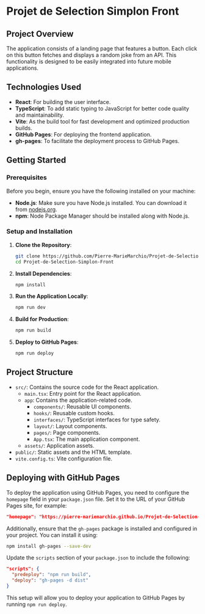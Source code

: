 # Projet de Selection Simplon Front

## Project Overview

The application consists of a landing page that features a button. Each click on this button fetches and displays a random joke from an API. This functionality is designed to be easily integrated into future mobile applications.

## Technologies Used

- **React**: For building the user interface.
- **TypeScript**: To add static typing to JavaScript for better code quality and maintainability.
- **Vite**: As the build tool for fast development and optimized production builds.
- **GitHub Pages**: For deploying the frontend application.
- **gh-pages**: To facilitate the deployment process to GitHub Pages.

## Getting Started

### Prerequisites

Before you begin, ensure you have the following installed on your machine:

- **Node.js**: Make sure you have Node.js installed. You can download it from [nodejs.org](https://nodejs.org/).
- **npm**: Node Package Manager should be installed along with Node.js.

### Setup and Installation

1. **Clone the Repository**:

   ```bash
   git clone https://github.com/Pierre-MarieMarchio/Projet-de-Selection-Simplon-Front.git
   cd Projet-de-Selection-Simplon-Front
   ```

2. **Install Dependencies**:

   ```bash
   npm install
   ```

3. **Run the Application Locally**:

   ```bash
   npm run dev
   ```

4. **Build for Production**:

   ```bash
   npm run build
   ```

5. **Deploy to GitHub Pages**:

   ```bash
   npm run deploy
   ```

## Project Structure

- `src/`: Contains the source code for the React application.
  - `main.tsx`: Entry point for the React application.
  - `app`: Contains the application-related code.
    - `components/`: Reusable UI components.
    - `hooks/`: Reusable custom hooks.
    - `interfaces/`: TypeScript interfaces for type safety.
    - `layout/`: Layout components.
    - `pages/`: Page components.
    - `App.tsx`: The main application component.
  - `assets/`: Application assets.
- `public/`: Static assets and the HTML template.
- `vite.config.ts`: Vite configuration file.

## Deploying with GitHub Pages

To deploy the application using GitHub Pages, you need to configure the `homepage` field in your `package.json` file. Set it to the URL of your GitHub Pages site, for example:

```json
"homepage": "https://pierre-mariemarchio.github.io/Projet-de-Selection-Simplon-Front/"
```

Additionally, ensure that the `gh-pages` package is installed and configured in your project. You can install it using:

```bash
npm install gh-pages --save-dev
```

Update the `scripts` section of your `package.json` to include the following:

```json
"scripts": {
  "predeploy": "npm run build",
  "deploy": "gh-pages -d dist"
}
```

This setup will allow you to deploy your application to GitHub Pages by running `npm run deploy`.
